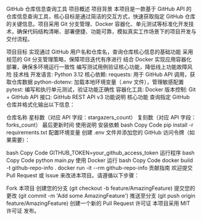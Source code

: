 GitHub 仓库信息查询工具
项目概述
项目背景
本项目是一款基于 GitHub API 的仓库信息查询工具，核心目标是通过简洁的交互方式，快速获取指定 GitHub 仓库的关键信息。项目采用 Git 分支管理、Docker 容器化、单元测试等标准化开发技术，确保代码结构清晰、部署便捷、功能可靠，模拟真实工作场景下的项目开发与交付流程。

项目目标
实现通过 GitHub 用户名和仓库名，查询仓库核心信息的基础功能
采用规范的 Git 分支管理策略，保障项目迭代有序进行
结合 Docker 实现应用容器化部署，确保多环境运行一致性
编写测试用例验证核心功能，降低线上功能故障风险
技术栈
‌开发语言‌: Python 3.12
‌核心依赖‌:
requests: 用于 GitHub API 调用，获取仓库数据
python-dotenv: 加载本地环境变量（.env 文件），管理敏感配置
pytest: 编写和执行单元测试，验证功能正确性
‌容器化工具‌: Docker
‌版本控制‌: Git + GitHub
‌API 接口‌: GitHub REST API v3
功能说明
核心功能
查询指定 GitHub 仓库并格式化输出以下信息：

仓库名称
星标数（对应 API 字段：stargazers_count）
复刻数（对应 API 字段：forks_count）
最后更新时间
使用说明
安装依赖
bash
Copy Code
pip install -r requirements.txt
配置环境变量
创建 .env 文件并添加您的 GitHub 访问令牌（如果需要）：

bash
Copy Code
GITHUB_TOKEN=your_github_access_token
运行程序
bash
Copy Code
python main.py
使用 Docker 运行
bash
Copy Code
docker build -t github-repo-info .
docker run -it --rm github-repo-info
贡献指南
欢迎提交 Pull Request 或 Issue 来改进本项目。请遵循以下步骤：

Fork 本项目
创建您的分支 (git checkout -b feature/AmazingFeature)
提交您的更改 (git commit -m 'Add some AmazingFeature')
推送至分支 (git push origin feature/AmazingFeature)
创建一个新的 Pull Request
许可证
本项目采用 MIT 许可证 发布。
